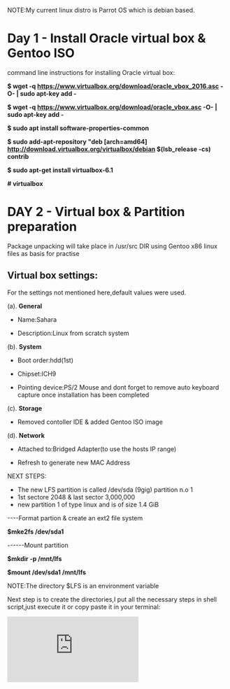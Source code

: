 NOTE:My current linux distro is Parrot OS which is debian based.


# Day 1 - Install Oracle virtual box & Gentoo ISO

command line instructions for installing Oracle virtual box:
 
**$ wget -q https://www.virtualbox.org/download/oracle_vbox_2016.asc -O- | sudo apt-key add -**

**$ wget -q https://www.virtualbox.org/download/oracle_vbox.asc -O- | sudo apt-key add -**

**$ sudo apt install software-properties-common**

**$ sudo add-apt-repository "deb [arch=amd64] http://download.virtualbox.org/virtualbox/debian $(lsb_release -cs) contrib**

**$ sudo apt-get install virtualbox-6.1**

 **# virtualbox**

# DAY 2 - Virtual box & Partition preparation

Package unpacking will take place in /usr/src DIR
using Gentoo x86 linux files as basis for practise

## Virtual box settings:
For the settings not mentioned here,default values were used.

 (a). **General**

- Name:Sahara

- Description:Linux from scratch system

(b). **System**

- Boot order:hdd(1st)

- Chipset:ICH9

- Pointing device:PS/2 Mouse and dont forget to remove auto keyboard capture once installation has been completed

(c). **Storage**

- Removed contoller IDE & added Gentoo ISO image

(d). **Network**

- Attached to:Bridged Adapter(to use the hosts IP range)

- Refresh to generate new MAC Address

NEXT STEPS:
- The new LFS partition is called /dev/sda (9gig) partition n.o 1
- 1st sectore 2048 & last sector 3,000,000
- new partition 1 of type linux and is of size 1.4 GiB

----Format partion & create an ext2 file system

**$mke2fs /dev/sda1**

------Mount partition

**$mkdir -p /mnt/lfs**

**$mount /dev/sda1 /mnt/lfs**

NOTE:The directory $LFS is an environment variable

Next step is to create the directories,I  put all the necessary steps in shell script,just execute it or copy paste it in your terminal:

![directory_creation](https://github.com/AndrewMbugua/Linux-from-scratch-Sahara/blob/main/directory_creation.sh)



